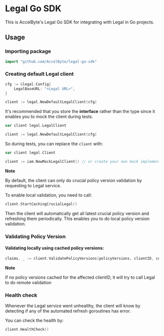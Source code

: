 # Legal Go SDK

This is AccelByte's Legal Go SDK for integrating with Legal in Go projects.

## Usage

### Importing package

```go
import "github.com/AccelByte/legal-go-sdk"
```

### Creating default Legal client

```go
cfg := &legal.Config{
    LegalBaseURL: "<Legal URL>",
}

client := legal.NewDefaultLegalClient(cfg)
```

It's recommended that you store the **interface** rather than the type since it enables you to mock the client during tests.

```go
var client legal.LegalClient

client := legal.NewDefaultLegalClient(cfg)
```

So during tests, you can replace the `client` with:

```go
var client legal.Client

client := iam.NewMockLegalClient() // or create your own mock implementation that suits your test case
```

**Note**

By default, the client can only do crucial policy version validation by requesting to Legal service.

To enable local validation, you need to call:

```go
client.StartCachingCrucialLegal()
```

Then the client will automatically get all latest crucial policy version and refreshing them periodically.
This enables you to do local policy version validation.

### Validating Policy Version

#### Validating locally using cached policy versions:

```go
claims, _ := client.ValidatePolicyVersions(policyVersions, clientID, country, namespace)
```

**Note**

If no policy versions cached for the affected clientID, it will try to call Legal to do remote validation

### Health check

Whenever the Legal service went unhealthy, the client will know by detecting if any of the automated refresh goroutines has error.

You can check the health by:

```go
client.HealthCheck()
```
